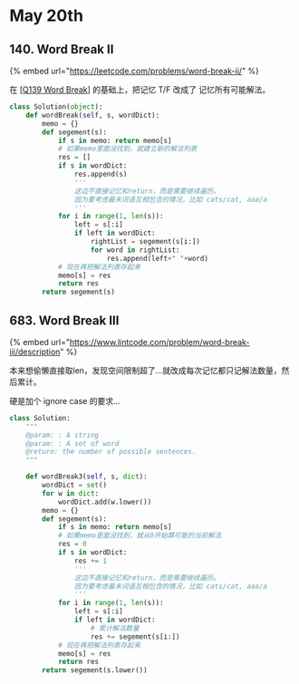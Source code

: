 # May 20th

## 140. Word Break II

{% embed url="https://leetcode.com/problems/word-break-ii/" %}

在 \[[Q139 Word Break](https://leetcode.com/problems/word-break)\] 的基础上，把记忆 T/F 改成了 记忆所有可能解法。

```python
class Solution(object):
    def wordBreak(self, s, wordDict):
        memo = {}
        def segement(s):
            if s in memo: return memo[s]
            # 如果memo里面没找到，就建立新的解法列表
            res = []
            if s in wordDict:
                res.append(s)
                '''
                这边不直接记忆和return，而是需要继续遍历。
                因为要考虑最末词语互相包含的情况，比如 cats/cat, aaa/a
                '''
            for i in range(1, len(s)):
                left = s[:i]
                if left in wordDict:
                    rightList = segement(s[i:])
                    for word in rightList:
                        res.append(left+" "+word)
            # 现在再把解法列表存起来
            memo[s] = res
            return res 
        return segement(s)
```

## 683. Word Break III

{% embed url="https://www.lintcode.com/problem/word-break-iii/description" %}

本来想偷懒直接取len，发现空间限制超了...就改成每次记忆都只记解法数量，然后累计。

硬是加个 ignore case 的要求...

```python
class Solution:
    """
    @param: : A string
    @param: : A set of word
    @return: the number of possible sentences.
    """

    def wordBreak3(self, s, dict):
        wordDict = set()
        for w in dict:
            wordDict.add(w.lower())
        memo = {}
        def segement(s):
            if s in memo: return memo[s]
            # 如果memo里面没找到，就从0开始算可能的当前解法
            res = 0
            if s in wordDict:
                res += 1
                '''
                这边不直接记忆和return，而是需要继续遍历。
                因为要考虑最末词语互相包含的情况，比如 cats/cat, aaa/a
                '''
            for i in range(1, len(s)):
                left = s[:i]
                if left in wordDict:
                    # 累计解法数量
                    res += segement(s[i:])
            # 现在再把解法列表存起来
            memo[s] = res
            return res 
        return segement(s.lower())
```

